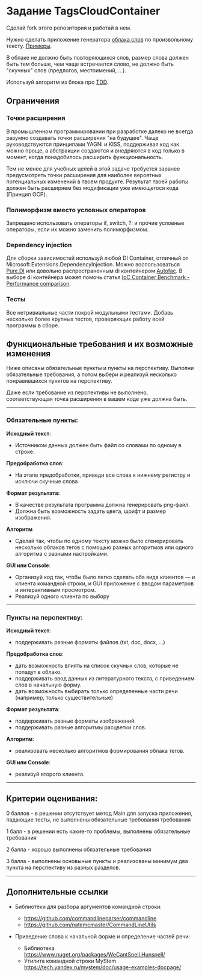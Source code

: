 # Задание TagsCloudContainer

Сделай fork этого репозитория и работай в нем.

Нужно сделать приложение генератора [облака слов](https://ru.wikipedia.org/wiki/%D0%9E%D0%B1%D0%BB%D0%B0%D0%BA%D0%BE_%D1%82%D0%B5%D0%B3%D0%BE%D0%B2) по произвольному тексту.
[Примеры](https://www.google.ru/search?q=%D0%9E%D0%B1%D0%BB%D0%B0%D0%BA%D0%BE+%D1%81%D0%BB%D0%BE%D0%B2&tbm=isch).

В облаке не должно быть повторяющихся слов, размер слова должен быть тем больше, чем чаще встречается слово, не должно быть "скучных" слов (предлогов, местоимений, ...).

Используй алгоритм из блока про [TDD](https://github.com/kontur-courses/tdd).

## Ограничения

### Точки расширения

В промышленном программировании при разработке далеко не всегда разумно создавать точки расширения "на будущее".
Чаще руководствуются принципами YAGNI и KISS, поддерживая код как можно проще, а абстракции создаются и внедряются в код только в момент,
когда понадобилось расширить функциональность.

Тем не менее для учебных целей в этой задаче требуется заранее предусмотреть точки расширения для наиболее вероятных потенциальных изменений в твоем продукте.
Результат твоей работы должен быть расширяем без модификации уже имеющегося кода (Принцип OCP).

### Полиморфизм вместо условных операторов

Запрещено использовать операторы if, switch, ?: и прочие условные операторы, если их можно заменить полиморфизмом.

### Dependency injection

Для сборки зависимостей используй любой DI Container, отличный от Microsoft.Extensions.DependencyInjection.
Можно воспользоваться [Pure.DI](https://www.nuget.org/packages/Pure.DI/) или довольно распространенным di контейнером [Autofac](https://www.nuget.org/packages/Autofac/). В выборе di контейнера может помочь статья [IoC Container Benchmark - Performance comparison](https://www.palmmedia.de/Blog/2011/8/30/ioc-container-benchmark-performance-comparison).

### Тесты

Все нетривиальные части покрой модульными тестами.
Добавь несколько более крупных тестов, проверяющих работу всей программы в сборе.

## Функциональные требования и их возможные изменения

Ниже описаны обязательные пункты и пункты на перспективу.
Выполни обязательные требования, а потом выбери и реализуй несколько понравившихся пунктов на перспективу.

Даже если требование из перспективы не выполнено, соответствующая точка расширения в вашем коде уже должна быть.
- - -
### Обязательные пункты:
**Исходный текст**:
*  Источником данных должен быть файл со словами по одному в строке.

**Предобработка слов**:
* На этапе предобработки, приведи все слова к нижнему регистру и исключи скучные слова

**Формат результата:**
* В качестве результата программа должна генерировать png-файл.
* Должна быть возможность задать цвета, шрифт и размер изображения.

**Алгоритм**
* Сделай так, чтобы по одному тексту можно было сгенерировать несколько облаков тегов с помощью разных алгоритмов или одного алгоритма с разными настройками.

**GUI или Console**:
* Организуй код так, чтобы было легко сделать оба вида клиентов — и клиента командной строки, и GUI приложение с вводом параметров и интерактивным просмотром.
* Реализуй одного клиента по выбору

- - -

### Пункты на перспективу:
**Исходный текст**:
* поддерживать разные форматы файлов (txt, doc, docx, ...)

**Предобработка слов**:
* дать возможность влиять на список скучных слов, которые не попадут в облако.
* поддерживать ввод данных из литературного текста, с приведением слов в начальную форму.
* дать возможность выбирать только определенные части речи (например, только существительные)

**Формат результата**:
* поддерживать разные форматы изображений.
* поддерживать разные алгоритмы расцветки слов.

**Алгоритм**:
* реализовать несколько алгоритмов формирования облака тегов.

**GUI или Console**:
* реализуй второго клиента.

- - -  

## Критерии оценивания:
0 баллов - в решении отсутствует метод Main для запуска приложения, падающие тесты, не выполнены обязательные требования требования

1 балл - в решении есть какие-то проблемы, выполнены обязательные требования

2 балла - хорошо выполнены обязательные требования

3 балла - выполнены основыные пункты и реализованы минимум два пункта на перспективу из разных разделов.

- - -  

## Дополнительные ссылки

* Библиотеки для разбора аргументов командной строки:

    * https://github.com/commandlineparser/commandline
    * https://github.com/natemcmaster/CommandLineUtils

* Приведение слова к начальной форме и определение частей речи:
    * Библиотека https://www.nuget.org/packages/WeCantSpell.Hunspell/
    * Утилита командной строки MyStem https://tech.yandex.ru/mystem/doc/usage-examples-docpage/
	
	
